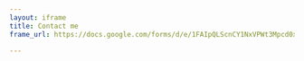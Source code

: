 ```yaml
---
layout: iframe
title: Contact me
frame_url: https://docs.google.com/forms/d/e/1FAIpQLScnCY1NxVPWt3Mpcd0xgRulgbsqvzmcKNOX2rX111JVNwRJhA/viewform

---
```

